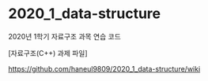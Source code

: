 # 2020_1_data-structure

2020년 1학기 자료구조 과목 연습 코드

[자료구조(C++) 과제 파일]

https://github.com/haneul9809/2020_1_data-structure/wiki
